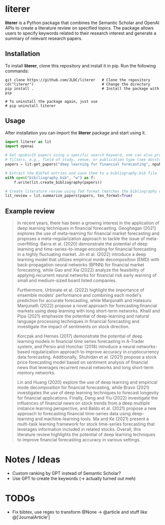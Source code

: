 # literer
**literer** is a Python package that combines the Semantic Scholar and OpenAI APIs to create a literature review on specified topics. The package allows users to specify keywords related to their research interest and generate a summary of relevant research papers.

## Installation
To install **literer**, clone this repository and install it in pip. Run the following commands:

```
git clone https://github.com/JLDC/literer   # Clone the repository
cd("literer")                               # Change the directory
pip install .                               # Install the package with pip

# To uninstall the package again, just use
# pip uninstall literer
```

## Usage
After installation you can import the **literer** package and start using it.

```python
import literer as lit
import openai

# Get npubs=15 papers using a specific search keyword, one can also provide further
# filters, e.g., field of study, venue, or publication type (see docstring)
papers = lit.get_papers("deep learning for financial forecasting", npubs=15)

# Extract the BibTeX entries and save them to a bibliography.bib file
with open("bibiliography.bib", "w") as f:
    f.write(lit.create_bibliography(papers))

# Create literature review using TeX format (matches the bibliography defined above)
lit_review = lit.summarize_papers(papers, tex_format=True)
```

## Example review
> In recent years, there has been a growing interest in the application of deep learning techniques in financial forecasting. Geoghegan (2021) explores the use of meta-learning for financial market forecasting and proposes a meta-regularization approach to tackle the issue of meta-overfitting. Barra et al. (2020) demonstrate the potential of deep learning and time-series-to-image encoding for financial forecasting in a highly fluctuating market. Jin et al. (2022) introduce a deep learning model that utilizes empirical mode decomposition (EMD) with back-propagation neural networks (BPNN) for financial market forecasting, while Gao and Xia (2022) analyze the feasibility of applying recurrent neural networks for financial risk early warning of small and medium-sized board listed companies. 
> 
> Furthermore, Urbinate et al. (2022) highlight the importance of ensemble models' performance and combining each model's prediction for accurate forecasting, while Manjunath and Halasuru Manjunath (2022) propose a novel approach for forecasting financial markets using deep learning with long short-term networks. Khalil and Pipa (2021) emphasize the potential of deep-learning and natural language processing techniques in financial forecasting and investigate the impact of sentiments on stock direction. 
>
> Korczak and Hernes (2017) demonstrate the potential of deep learning models in financial time series forecasting in A-Trader system, and Persio and Honchar (2018) introduce a neural networks-based regularization approach to improve accuracy in cryptocurrency data forecasting. Additionally, Shuhidan et al. (2021) propose a stock price forecasting model based on sentiment analysis of financial news that leverages recurrent neural networks and long short-term memory networks. 
>
>Lin and Huang (2020) explore the use of deep learning and empirical mode decomposition for financial forecasting, while Bravo (2021) investigates the use of deep learning techniques to forecast longevity for financial applications. Finally, Deng and Yiu (2022) investigate the influences of financial news on stock trends from a deep multiple instance learning perspective, and Baldo et al. (2021) propose a new approach to forecasting financial time-series data using deep-learning and machine-learning tools. Ma and Ke (2021) present a multi-task learning framework for stock time-series forecasting that leverages information included in related stocks. Overall, this literature review highlights the potential of deep learning techniques to improve financial forecasting accuracy in various settings.



# Notes / Ideas
+ Custom ranking by GPT instead of Semantic Scholar?
+ Use GPT to create the keywords (-> actually turned out meh)

# TODOs
+ Fix bibtex, use regex to transform @None -> @article and stuff like @['JournalArticle']